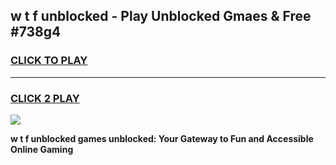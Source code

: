 
## w t f unblocked - Play Unblocked Gmaes & Free #738g4
<h3>
<a href="https://news.freeplayer.one?title=w_t_f_unblocked&ref=03M">CLICK TO PLAY</a></h3>
<hr>

<h3>
<a href="https://news.freeplayer.one?title=w_t_f_unblocked&ref=03M">CLICK 2 PLAY</a>
  
</h3>

<a href="https://news.freeplayer.one?title=w_t_f_unblocked&ref=03M"><img src="https://clearcache.store/games.png"></a>


**w t f unblocked games unblocked: Your Gateway to Fun and Accessible Online Gaming**
